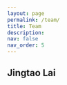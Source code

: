 ```yaml
---
layout: page
permalink: /team/
title: Team
description:
nav: false
nav_order: 5
---
```


## Jingtao Lai